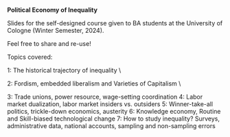 **Political Economy of Inequality**

Slides for the self-designed course given to BA students at the University of Cologne (Winter Semester, 2024). 

Feel free to share and re-use!

Topics covered: 

1: The historical trajectory of inequality \

2: Fordism, embedded liberalism and Varieties of Capitalism \

3: Trade unions, power resource, wage-setting coordination
4: Labor market dualization, labor market insiders vs. outsiders
5: Winner-take-all politics, trickle-down economics, austerity
6: Knowledge economy, Routine and Skill-biased technological change
7: How to study inequality? Surveys, administrative data, national accounts, sampling and non-sampling errors
